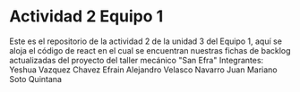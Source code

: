 # Actividad 2 Equipo 1
Este es el repositorio de la actividad 2 de la unidad 3 del Equipo 1, aquí se aloja el código de react en el cual se encuentran nuestras fichas de backlog actualizadas del proyecto del taller mecánico "San Efra" 
Integrantes: Yeshua Vazquez Chavez Efrain Alejandro Velasco Navarro Juan Mariano Soto Quintana
